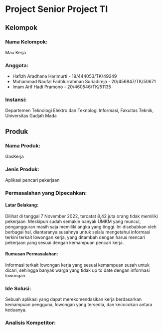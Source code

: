 # Project Senior Project TI

## Kelompok

### Nama Kelompok:
Mau Kerja

### Anggota:
* Hafizh Aradhana Harimurti - 19/444053/TK/49249
* Muhammad Naufal Fadhlurrahman Suriadireja - 20/456847/TK/50671
* Imam Arif Hadi Pramono - 20/460546/TK/51135

### Instansi:
Departemen Teknologi Elektro dan Teknologi Informasi, Fakultas Teknik, Universitas Gadjah Mada

## Produk

### Nama Produk:
GasKerja

### Jenis Produk:
Aplikasi pencari pekerjaan

### Permasalahan yang Dipecahkan:

#### Latar Belakang:
Dilihat di tanggal 7 November 2022, tercatat 8,42 juta orang tidak memiliki pekerjaan. Meskipun sudah semakin banyak UMKM yang muncul, pengangguran masih saja memiliki angka yang tinggi. Ini disebabkan oleh berbagai hal, diantaranya susahnya untuk selalu mengetahui informasi terkini terkait lowongan kerja, yang ditambah dengan harus mencari pekerjaan yang sesuai dengan kemampuan pencari kerja.

#### Rumusan Permasalahan:
Informasi terkait lowongan kerja yang sesuai kemampuan susah untuk dicari, sehingga banyak warga yang tidak up to date dengan informasi lowongan.


### Ide Solusi:
Sebuah aplikasi yang dapat merekomendasikan kerja berdasarkan kemampuan pengguna, lowongan yang tersedia, dan kecocokan antara keduanya.

### Analisis Kompetitor:
